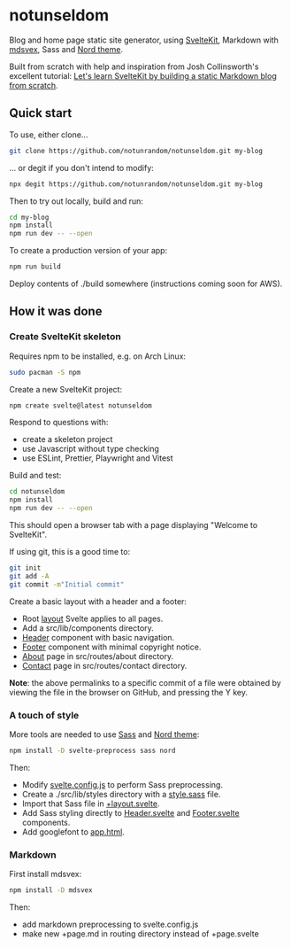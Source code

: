# notunseldom

Blog and home page static site generator, using
[SvelteKit](https://kit.svelte.dev/), Markdown with
[mdsvex](https://mdsvex.com/), Sass and [Nord
theme](https://www.nordtheme.com/).

Built from scratch with help and inspiration from Josh Collinsworth's excellent
tutorial: [Let's learn SvelteKit by building a static Markdown blog from
scratch](https://joshcollinsworth.com/blog/build-static-sveltekit-markdown-blog).

## Quick start

To use, either clone...

```bash
git clone https://github.com/notunrandom/notunseldom.git my-blog
```

... or degit if you don't intend to modify:

```bash
npx degit https://github.com/notunrandom/notunseldom.git my-blog
```

Then to try out locally, build and run:

```bash
cd my-blog
npm install
npm run dev -- --open
```

To create a production version of your app:

```bash
npm run build
```

Deploy contents of ./build somewhere (instructions coming soon for AWS).

## How it was done

### Create SvelteKit skeleton

Requires npm to be installed, e.g. on Arch Linux:

```bash
sudo pacman -S npm
```

Create a new SvelteKit project:

```bash
npm create svelte@latest notunseldom
```

Respond to questions with:

- create a skeleton project
- use Javascript without type checking
- use ESLint, Prettier, Playwright and Vitest

Build and test:

```bash
cd notunseldom
npm install
npm run dev -- --open
```

This should open a browser tab with a page displaying "Welcome to SvelteKit".

If using git, this is a good time to:

```bash
git init
git add -A
git commit -m"Initial commit"
```

Create a basic layout with a header and a footer:

- Root [layout](https://github.com/notunrandom/notunseldom/blob/73a696e3c9726193ca9478d14f5f328ad5dc1e90/src/routes/%2Blayout.svelte) Svelte applies to all pages.
- Add a src/lib/components directory.
- [Header](https://github.com/notunrandom/notunseldom/blob/73a696e3c9726193ca9478d14f5f328ad5dc1e90/src/lib/components/Header.svelte) component with basic navigation.
- [Footer](https://github.com/notunrandom/notunseldom/blob/73a696e3c9726193ca9478d14f5f328ad5dc1e90/src/lib/components/Footer.svelte) component with minimal copyright notice.
- [About](https://github.com/notunrandom/notunseldom/blob/73a696e3c9726193ca9478d14f5f328ad5dc1e90/src/routes/about/%2Bpage.svelte) page in src/routes/about directory.
- [Contact](https://github.com/notunrandom/notunseldom/blob/73a696e3c9726193ca9478d14f5f328ad5dc1e90/src/routes/contact/%2Bpage.svelte) page in src/routes/contact directory.

**Note**: the above permalinks to a specific commit of a file were obtained by viewing the file in the browser on GitHub, and pressing the Y key.

### A touch of style

More tools are needed to use [Sass](https://sass-lang.com/) and [Nord theme](https://www.nordtheme.com/):

```bash
npm install -D svelte-preprocess sass nord
```

Then:

- Modify [svelte.config.js](https://github.com/notunrandom/notunseldom/blob/6b7dd9b26c6ff1edbe8f463602eb1bd83da12c0c/svelte.config.js) to perform Sass preprocessing.
- Create a ./src/lib/styles directory with a [style.sass](https://github.com/notunrandom/notunseldom/blob/6b7dd9b26c6ff1edbe8f463602eb1bd83da12c0c/src/lib/styles/style.sass) file.
- Import that Sass file in [+layout.svelte](https://github.com/notunrandom/notunseldom/blob/6b7dd9b26c6ff1edbe8f463602eb1bd83da12c0c/src/routes/%2Blayout.svelte).
- Add Sass styling directly to [Header.svelte](https://github.com/notunrandom/notunseldom/blob/6b7dd9b26c6ff1edbe8f463602eb1bd83da12c0c/src/lib/components/Header.svelte) and [Footer.svelte](https://github.com/notunrandom/notunseldom/blob/6b7dd9b26c6ff1edbe8f463602eb1bd83da12c0c/src/lib/components/Footer.svelte) components.
- Add googlefont to [app.html](https://github.com/notunrandom/notunseldom/blob/6b7dd9b26c6ff1edbe8f463602eb1bd83da12c0c/src/app.html).

### Markdown

First install mdsvex:

```bash
npm install -D mdsvex
```

Then:

- add markdown preprocessing to svelte.config.js
- make new +page.md in routing directory instead of +page.svelte
